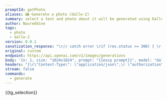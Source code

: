 ```yaml
---
promptId: getPhoto
aliases: 🖼️ Generate a photo (dalle-2)
summary: select a text and photo about it will be generated using Dalle-2
author: Noureddine
tags:
  - photo
  - dalle-2
version: 0.0.1
sanatization_response: "\r// catch error \rif (res.status >= 300) { \r    const err = data?.error?.message || JSON.stringify(data); \r    throw err; \r} \r\r// get choices\rtry{\rconst choices = data.data.map(c=> ({ type: \"image_url\", image_url: c.url})); \r    // the return object should be in the format of // { content: string }[] \r    // if there's only one response, put it in the array of choices. \rreturn choices;\r} catch{\r    const err = data?.error?.message || JSON.stringify(data); \r    throw err;\r}"
original: custom
endpoint: https://api.openai.com/v1/images/generations
body: '{n: 1, size: "1024x1024", prompt: "{{escp prompt}}", model: "dall-e-2"}'
headers: "{\r\"Content-Type\": \"application/json\",\r \"authorization\": \"Bearer {{keys.openAIChat}}\"\r}"
stream: false
commands:
  - generate
---
```

{{tg_selection}}